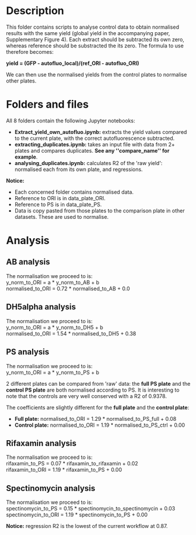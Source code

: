 # Description

This folder contains scripts to analyse control data to obtain normalised results  with the same yield (global yield in the accompanying paper, Supplementary Figure 4). Each extract should be subtracted its own zero, whereas reference should be substracted the its zero. The formula to use therefore becomes: 

**yield = (GFP - autofluo_local)/(ref_ORI - autofluo_ORI)**		

We can then use the normalised yields from the control plates to normalise other plates.

# Folders and files

All 8 folders contain the following Jupyter notebooks:
* **Extract_yield_own_autofluo.ipynb:** extracts the yield values compared to the current plate, with the correct autofluorescence subtracted.
* **extracting_duplicates.ipynb:** takes an input file with data from 2+ plates and compares duplicates. **See any ''compare_name'' for example**.
* **analysing_duplicates.ipynb:** calculates R2 of the 'raw yield': normalised each from its own plate, and regressions.

**Notice:** 
* Each concerned folder contains normalised data.
* Reference to ORI is in data_plate_ORI.
* Reference to PS is in data_plate_PS. 
* Data is copy pasted from those plates to the comparison plate in other datasets. These are used to normalise.

# Analysis

## AB analysis

The normalisation we proceed to is:		
y_norm_to_ORI = a * y_norm_to_AB + b 		
normalised_to_ORI = 0.72 * normalised_to_AB + 0.0 		

## DH5alpha analysis

The normalisation we proceed to is:		
y_norm_to_ORI = a * y_norm_to_DH5 + b 		
normalised_to_ORI = 1.54 * normalised_to_DH5 + 0.38		

## PS analysis

The normalisation we proceed to is:		
y_norm_to_ORI = a * y_norm_to_PS + b 		

2 different plates can be compared from 'raw' data: the **full PS plate** and the **control PS plate** are both normalised according to PS. It is interesting to note that the controls are very well conserved with a R2 of 0.9378.

The coefficients are slightly different for the **full plate** and the **control plate**:		
* **Full plate:** normalised_to_ORI = 1.29 * normalised_to_PS_full + 0.08		
* **Control plate:** normalised_to_ORI = 1.19 * normalised_to_PS_ctrl + 0.00		

## Rifaxamin analysis 

The normalisation we proceed to is:		
rifaxamin_to_PS = 0.07 * rifaxamin_to_rifaxamin + 0.02		
rifaxamin_to_ORI = 1.19 * rifaxamin_to_PS + 0.00		

## Spectinomycin analysis

The normalisation we proceed to is:		
spectinomycin_to_PS = 0.15 * spectinomycin_to_spectinomycin + 0.03		
spectinomycin_to_ORI = 1.19 * spectinomycin_to_PS + 0.00		
		
**Notice:** regression R2 is the lowest of the current workflow at 0.87.